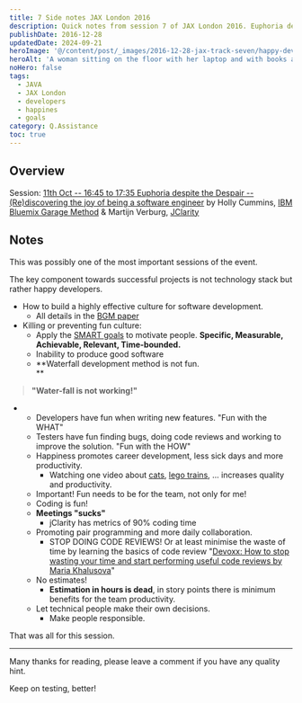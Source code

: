 ```yaml
---
title: 7 Side notes JAX London 2016
description: Quick notes from session 7 of JAX London 2016. Euphoria despite the Despair (Re)discovering the joy of being a software engineer preseneted by Holly Cummins & Holly Cummins.
publishDate: 2016-12-28
updatedDate: 2024-09-21
heroImage: '@/content/post/_images/2016-12-28-jax-track-seven/happy-dev.jpg'
heroAlt: 'A woman sitting on the floor with her laptop and with books around her and a library shelf behind.'
noHero: false
tags:
  - JAVA
  - JAX London
  - developers
  - happines
  - goals
category: Q.Assistance
toc: true
---
```



## Overview

Session: [11th Oct -- 16:45 to 17:35  Euphoria despite the Despair -- (Re)discovering the joy of being a software engineer](https://jaxlondon.com/session/euphoria-despite-the-despair-rediscovering-the-joy-of-being-a-software-engineer/) by Holly Cummins, [IBM Bluemix Garage Method](https://www.ibm.com/devops/method/) & Martijn Verburg, [JClarity](https://www.jclarity.com/index.php)

## Notes

This was possibly one of the most important sessions of the event.

The key component towards successful projects is not technology stack but rather happy developers.

-   How to build a highly effective culture for software development.
    -   All details in the [BGM paper](http://www-01.ibm.com/common/ssi/cgi-bin/ssialias?subtype=WH&infotype=SA&htmlfid=APW12350USEN&attachment=APW12350USEN.PDF&ce=ISM0056&ct=swg&cmp=ibmsocial&cm=h&cr=crossbrand&ccy=us)
-   Killing or preventing fun culture:
    -   Apply the [SMART goals](http://www.briantracy.com/blog/leadership-success/5-tips-for-motivating-employees-smart-goal-setting-for-managers/) to motivate people. **Specific, Measurable, Achievable, Relevant, Time-bounded.**
    -   Inability to produce good software
    -   **Waterfall development method is not fun.\
        **

> **"Water-fall is not working!"**

-   -   Developers have fun when writing new features. "Fun with the WHAT"
    -   Testers have fun finding bugs, doing code reviews and working to improve the solution. "Fun with the HOW"
    -   Happiness promotes career development, less sick days and more productivity.
        -   Watching one video about [cats](https://www.youtube.com/watch?v=3EIbWjkimAs), [lego trains](https://www.youtube.com/watch?v=MEekXRNztVI), ... increases quality and productivity.
    -   Important! Fun needs to be for the team, not only for me!
    -   Coding is fun!
    -   **Meetings "sucks"**
        -   jClarity has metrics of 90% coding time
    -   Promoting pair programming and more daily collaboration.
        -   STOP DOING CODE REVIEWS! Or at least minimise the waste of time by learning the basics of code review "[Devoxx: How to stop wasting your time and start performing useful code reviews by Maria Khalusova](https://www.youtube.com/watch?v=VRnMzMpSeag)"
    -   No estimates!
        -   **Estimation in hours is dead**, in story points there is minimum benefits for the team productivity.
    -   Let technical people make their own decisions.
        -   Make people responsible.

That was all for this session.

------
Many thanks for reading, please leave a comment if you have any quality hint.

Keep on testing, better!
